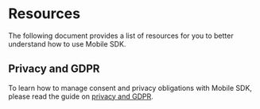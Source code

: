 # Resources

The following document provides a list of resources for you to better understand how to use Mobile SDK.

## Privacy and GDPR

To learn how to manage consent and privacy obligations with Mobile SDK, please read the guide on [privacy and GDPR](../privacy-and-gdpr.md).
